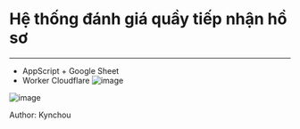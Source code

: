 # Hệ thống đánh giá quầy tiếp nhận hồ sơ
----------------------------------
- AppScript +  Google Sheet
- Worker Cloudflare
![image](https://github.com/user-attachments/assets/22a1675f-7242-4871-b147-6bf5698aac35)

![image](https://github.com/user-attachments/assets/1c5b5cdf-1680-4cf3-8ebf-e1fcafc19418)

Author: Kynchou
